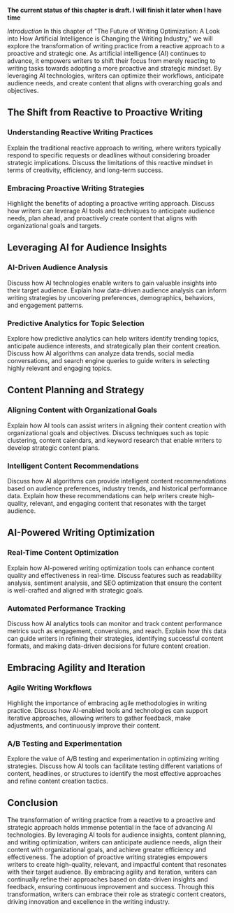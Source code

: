**The current status of this chapter is draft. I will finish it later when I have time**

*Introduction* In this chapter of "The Future of Writing Optimization: A Look into How Artificial Intelligence is Changing the Writing Industry," we will explore the transformation of writing practice from a reactive approach to a proactive and strategic one. As artificial intelligence (AI) continues to advance, it empowers writers to shift their focus from merely reacting to writing tasks towards adopting a more proactive and strategic mindset. By leveraging AI technologies, writers can optimize their workflows, anticipate audience needs, and create content that aligns with overarching goals and objectives.

The Shift from Reactive to Proactive Writing
--------------------------------------------

### Understanding Reactive Writing Practices

Explain the traditional reactive approach to writing, where writers typically respond to specific requests or deadlines without considering broader strategic implications. Discuss the limitations of this reactive mindset in terms of creativity, efficiency, and long-term success.

### Embracing Proactive Writing Strategies

Highlight the benefits of adopting a proactive writing approach. Discuss how writers can leverage AI tools and techniques to anticipate audience needs, plan ahead, and proactively create content that aligns with organizational goals and targets.

Leveraging AI for Audience Insights
-----------------------------------

### AI-Driven Audience Analysis

Discuss how AI technologies enable writers to gain valuable insights into their target audience. Explain how data-driven audience analysis can inform writing strategies by uncovering preferences, demographics, behaviors, and engagement patterns.

### Predictive Analytics for Topic Selection

Explore how predictive analytics can help writers identify trending topics, anticipate audience interests, and strategically plan their content creation. Discuss how AI algorithms can analyze data trends, social media conversations, and search engine queries to guide writers in selecting highly relevant and engaging topics.

Content Planning and Strategy
-----------------------------

### Aligning Content with Organizational Goals

Explain how AI tools can assist writers in aligning their content creation with organizational goals and objectives. Discuss techniques such as topic clustering, content calendars, and keyword research that enable writers to develop strategic content plans.

### Intelligent Content Recommendations

Discuss how AI algorithms can provide intelligent content recommendations based on audience preferences, industry trends, and historical performance data. Explain how these recommendations can help writers create high-quality, relevant, and engaging content that resonates with the target audience.

AI-Powered Writing Optimization
-------------------------------

### Real-Time Content Optimization

Explain how AI-powered writing optimization tools can enhance content quality and effectiveness in real-time. Discuss features such as readability analysis, sentiment analysis, and SEO optimization that ensure the content is well-crafted and aligned with strategic goals.

### Automated Performance Tracking

Discuss how AI analytics tools can monitor and track content performance metrics such as engagement, conversions, and reach. Explain how this data can guide writers in refining their strategies, identifying successful content formats, and making data-driven decisions for future content creation.

Embracing Agility and Iteration
-------------------------------

### Agile Writing Workflows

Highlight the importance of embracing agile methodologies in writing practice. Discuss how AI-enabled tools and technologies can support iterative approaches, allowing writers to gather feedback, make adjustments, and continuously improve their content.

### A/B Testing and Experimentation

Explore the value of A/B testing and experimentation in optimizing writing strategies. Discuss how AI tools can facilitate testing different variations of content, headlines, or structures to identify the most effective approaches and refine content creation tactics.

Conclusion
----------

The transformation of writing practice from a reactive to a proactive and strategic approach holds immense potential in the face of advancing AI technologies. By leveraging AI tools for audience insights, content planning, and writing optimization, writers can anticipate audience needs, align their content with organizational goals, and achieve greater efficiency and effectiveness. The adoption of proactive writing strategies empowers writers to create high-quality, relevant, and impactful content that resonates with their target audience. By embracing agility and iteration, writers can continually refine their approaches based on data-driven insights and feedback, ensuring continuous improvement and success. Through this transformation, writers can embrace their role as strategic content creators, driving innovation and excellence in the writing industry.
